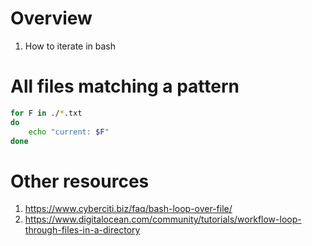 # Overview
1. How to iterate in bash


# All files matching a pattern
```bash
for F in ./*.txt
do
	echo "current: $F"
done
```

# Other resources
1. https://www.cyberciti.biz/faq/bash-loop-over-file/
1. https://www.digitalocean.com/community/tutorials/workflow-loop-through-files-in-a-directory
